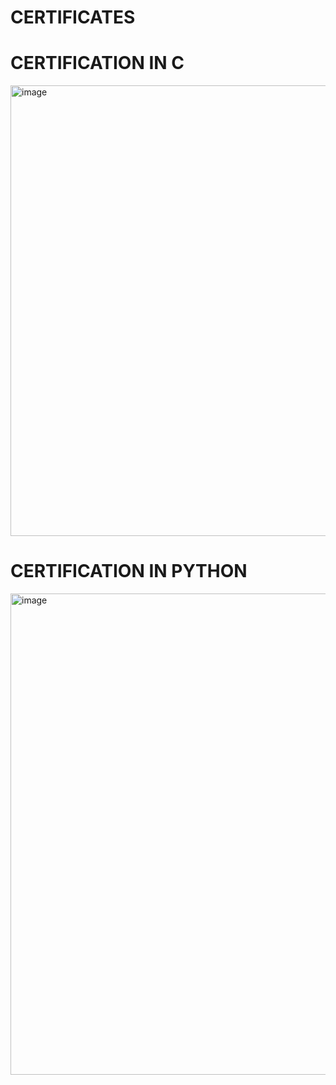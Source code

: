 # CERTIFICATES

# CERTIFICATION IN C

<img width="1025" height="721" alt="image" src="https://github.com/user-attachments/assets/220a557c-c1ff-48fd-9cef-903974a163e7" />

# CERTIFICATION IN PYTHON

<img width="1091" height="770" alt="image" src="https://github.com/user-attachments/assets/096d21cd-a1b1-4216-b834-ce2a7ad3dd6a" />


